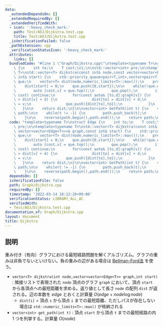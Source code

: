 ```yaml
---
data:
  _extendedDependsOn: []
  _extendedRequiredBy: []
  _extendedVerifiedWith:
  - icon: ':heavy_check_mark:'
    path: Test/AOJ/Dijkstra.test.cpp
    title: Test/AOJ/Dijkstra.test.cpp
  _isVerificationFailed: false
  _pathExtension: cpp
  _verificationStatusIcon: ':heavy_check_mark:'
  attributes:
    links: []
  bundledCode: "#line 1 \"Graph/Dijkstra.cpp\"\ntemplate<typename T>\nstruct Edge\
    \ {\n    int to;\n    T cost;\n};\n\nstd::vector<int> pre;\n\ntemplate<typename\
    \ T>\nstd::vector<T> dijkstra(const int& node,const vector<vector<Edge<T>>>& graph,const\
    \ int& start) {\n    std::priority_queue<pair<T,int>,vector<pair<T,int>>,greater<pair<T,int>>>\
    \ que;\n    vector<T> dist(node,numeric_limits<T>::max());\n    pre = vector<int>(node,-1);\n\
    \    dist[start] = 0;\n    que.push({0,start});\n\n    while(!que.empty()) {\n\
    \        auto [cost,v] = que.top();\n        que.pop();\n        if(dist[v] <\
    \ cost) continue;\n        for(const auto& [to,d]:graph[v]) {\n            if(dist[to]\
    \ > dist[v] + d) {\n                dist[to] = dist[v] + d;\n                pre[to]\
    \ = v;\n                que.push({dist[to],to});\n            }\n        }\n \
    \   }\n\n    return dist;\n}\n\nvector<int> GetPath(int t) {\n    vector<int>\
    \ path;\n\n    while(t != -1) {\n        path.push_back(t);\n        t = pre[t];\n\
    \    }\n\n    reverse(path.begin(),path.end());\n    return path;\n}\n"
  code: "template<typename T>\nstruct Edge {\n    int to;\n    T cost;\n};\n\nstd::vector<int>\
    \ pre;\n\ntemplate<typename T>\nstd::vector<T> dijkstra(const int& node,const\
    \ vector<vector<Edge<T>>>& graph,const int& start) {\n    std::priority_queue<pair<T,int>,vector<pair<T,int>>,greater<pair<T,int>>>\
    \ que;\n    vector<T> dist(node,numeric_limits<T>::max());\n    pre = vector<int>(node,-1);\n\
    \    dist[start] = 0;\n    que.push({0,start});\n\n    while(!que.empty()) {\n\
    \        auto [cost,v] = que.top();\n        que.pop();\n        if(dist[v] <\
    \ cost) continue;\n        for(const auto& [to,d]:graph[v]) {\n            if(dist[to]\
    \ > dist[v] + d) {\n                dist[to] = dist[v] + d;\n                pre[to]\
    \ = v;\n                que.push({dist[to],to});\n            }\n        }\n \
    \   }\n\n    return dist;\n}\n\nvector<int> GetPath(int t) {\n    vector<int>\
    \ path;\n\n    while(t != -1) {\n        path.push_back(t);\n        t = pre[t];\n\
    \    }\n\n    reverse(path.begin(),path.end());\n    return path;\n}\n"
  dependsOn: []
  isVerificationFile: false
  path: Graph/Dijkstra.cpp
  requiredBy: []
  timestamp: '2022-03-14 18:12:26+09:00'
  verificationStatus: LIBRARY_ALL_AC
  verifiedWith:
  - Test/AOJ/Dijkstra.test.cpp
documentation_of: Graph/Dijkstra.cpp
layout: document
title: Dijkstra
---
```


## 説明

重み付き（有向）グラフにおける最短経路問題を解くアルゴリズム。グラフの重みは非負でないといけない。負の重みの辺がある場合は [Bellman-Ford法](https://maguroplusia.github.io/Library/Graph/BellmanFord.cpp) を使う。

- `vector<T> dijkstra(int node,vector<vector<Edge<T>> graph,int start)` : 隣接リストで表現された `node` 頂点のグラフ `graph` において、頂点 `start` から各頂点への最短距離を求める。返り値として長さ `node` の配列 `dist` が返される。辺の本数を $edge$ とおくと計算量 $O(edge + node \log node)$
    - `dist[i]` = 頂点 `s` から頂点 `i` までの最短距離、ただしパスが存在しない場合は `std::numeric_limits<T>::max()` が格納される
- `vector<int> get_path(int t)` :  頂点 `start` から頂点 `t` までの最短経路の内 1 つを列挙する。計算量 $O(node)$
